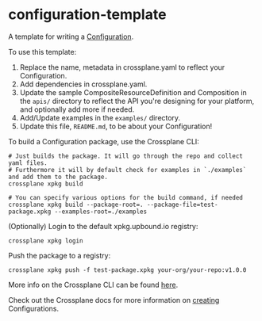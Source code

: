 # configuration-template

A template for writing a [Configuration].

To use this template:
1. Replace the name, metadata in crossplane.yaml to reflect your Configuration.
2. Add dependencies in crossplane.yaml.
3. Update the sample CompositeResourceDefinition and Composition in the `apis/`
   directory to reflect the API you're designing for your platform, and optionally add more if needed.
4. Add/Update examples in the `examples/` directory.
5. Update this file, `README.md`, to be about your Configuration!

To build a Configuration package, use the Crossplane CLI:
```shell
# Just builds the package. It will go through the repo and collect yaml files.
# Furthermore it will by default check for examples in `./examples` and add them to the package.
crossplane xpkg build

# You can specify various options for the build command, if needed
crossplane xpkg build --package-root=. --package-file=test-package.xpkg --examples-root=./examples
```

(Optionally) Login to the default xpkg.upbound.io registry:
```shell
crossplane xpkg login
```

Push the package to a registry:
```shell
crossplane xpkg push -f test-package.xpkg your-org/your-repo:v1.0.0
```

More info on the Crossplane CLI can be found [here][xp-cli].

Check out the Crossplane docs for more information on [creating] Configurations.

[Configuration]: https://docs.crossplane.io/latest/concepts/packages
[creating]: https://docs.crossplane.io/latest/concepts/packages/#create-a-configuration
[xp-cli]: https://docs.crossplane.io/latest/cli/command-reference/
